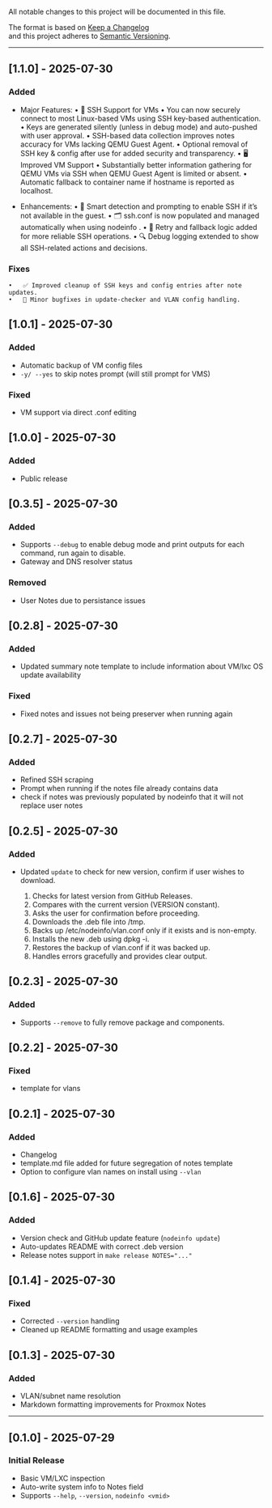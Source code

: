 All notable changes to this project will be documented in this file.

The format is based on [Keep a Changelog](https://keepachangelog.com/en/1.0.0/)  
and this project adheres to [Semantic Versioning](https://semver.org/).

---
## [1.1.0] - 2025-07-30
### Added
- Major Features:
	•	🔐 SSH Support for VMs
	•	You can now securely connect to most Linux-based VMs using SSH key-based authentication.
	•	Keys are generated silently (unless in debug mode) and auto-pushed with user approval.
	•	SSH-based data collection improves notes accuracy for VMs lacking QEMU Guest Agent.
	•	Optional removal of SSH key & config after use for added security and transparency.
	•	🖥️ Improved VM Support
	•	Substantially better information gathering for QEMU VMs via SSH when QEMU Guest Agent is limited or absent.
	•	Automatic fallback to container name if hostname is reported as localhost.

- Enhancements:
	•	🧠 Smart detection and prompting to enable SSH if it’s not available in the guest.
	•	🗂️ ssh.conf is now populated and managed automatically when using nodeinfo <vmid>.
	•	🔄 Retry and fallback logic added for more reliable SSH operations.
	•	🔍 Debug logging extended to show all SSH-related actions and decisions.

### Fixes
	•	✅ Improved cleanup of SSH keys and config entries after note updates.
	•	🧹 Minor bugfixes in update-checker and VLAN config handling.

## [1.0.1] - 2025-07-30
### Added
- Automatic backup of VM config files
- `-y/ --yes` to skip notes prompt (will still prompt for VMS)
### Fixed
- VM support via direct .conf editing


## [1.0.0] - 2025-07-30
### Added
- Public release

## [0.3.5] - 2025-07-30
### Added
- Supports `--debug` to enable debug mode and print outputs for each command, run again to disable.
- Gateway and DNS resolver status 

### Removed
- User Notes due to persistance issues

## [0.2.8] - 2025-07-30
### Added
- Updated summary note template to include information about VM/lxc OS update availability

### Fixed
- Fixed notes and issues not being preserver when running again

## [0.2.7] - 2025-07-30
### Added
- Refined SSH scraping
- Prompt when running if the notes file already contains data
- check if notes was previously populated by nodeinfo that it will not replace user notes 

## [0.2.5] - 2025-07-30
### Added
- Updated `update` to check for new version, confirm if user wishes to download.
  
    1.	Checks for latest version from GitHub Releases.
	2.	Compares with the current version (VERSION constant).
	3.	Asks the user for confirmation before proceeding.
	4.	Downloads the .deb file into /tmp.
	5.	Backs up /etc/nodeinfo/vlan.conf only if it exists and is non-empty.
	6.	Installs the new .deb using dpkg -i.
	7.	Restores the backup of vlan.conf if it was backed up.
	8.	Handles errors gracefully and provides clear output.

## [0.2.3] - 2025-07-30
### Added
- Supports `--remove` to fully remove package and components.

## [0.2.2] - 2025-07-30
### Fixed
- template for vlans

## [0.2.1] - 2025-07-30
### Added
-  Changelog
-  template.md file added for future segregation of notes template
-  Option to configure vlan names on install using `--vlan`

## [0.1.6] - 2025-07-30
### Added
-  Version check and GitHub update feature (`nodeinfo update`)
-  Auto-updates README with correct .deb version
-  Release notes support in `make release NOTES="..."`

## [0.1.4] - 2025-07-30
### Fixed
-  Corrected `--version` handling
-  Cleaned up README formatting and usage examples

## [0.1.3] - 2025-07-30
### Added
-  VLAN/subnet name resolution
-  Markdown formatting improvements for Proxmox Notes

---

## [0.1.0] - 2025-07-29
### Initial Release
-  Basic VM/LXC inspection
-  Auto-write system info to Notes field
-  Supports `--help`, `--version`, `nodeinfo <vmid>`

